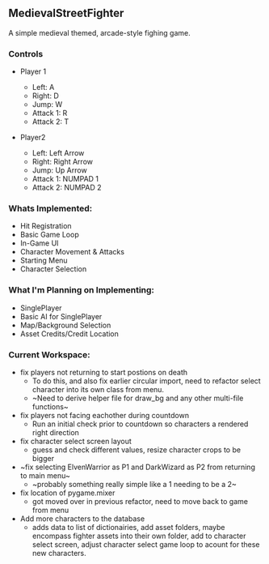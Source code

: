 ## MedievalStreetFighter

A simple medieval themed, arcade-style fighing game.

### Controls

- Player 1
  - Left: A
  - Right: D
  - Jump: W
  - Attack 1: R
  - Attack 2: T

- Player2
  - Left: Left Arrow
  - Right: Right Arrow
  - Jump: Up Arrow
  - Attack 1: NUMPAD 1
  - Attack 2: NUMPAD 2

### Whats Implemented:

- Hit Registration
- Basic Game Loop
- In-Game UI
- Character Movement & Attacks
- Starting Menu
- Character Selection

### What I'm Planning on Implementing:

- SinglePlayer
- Basic AI for SinglePlayer
- Map/Background Selection
- Asset Credits/Credit Location

### Current Workspace:

- fix players not returning to start postions on death
  - To do this, and also fix earlier circular import, need to refactor select character into its own class from menu.
  - ~Need to derive helper file for draw_bg and any other multi-file functions~
- fix players not facing eachother during countdown
  - Run an initial check prior to countdown so characters a rendered right direction
- fix character select screen layout
  - guess and check different values, resize character crops to be bigger
- ~fix selecting ElvenWarrior as P1 and DarkWizard as P2 from returning to main menu~
  - ~probably something really simple like a 1 needing to be a 2~
- fix location of pygame.mixer
  - got moved over in previous refactor, need to move back to game from menu
- Add more characters to the database
  - adds data to list of dictionairies, add asset folders, maybe encompass fighter assets into their own folder, add to character select screen, adjust character select game loop to acount for these new characters.

